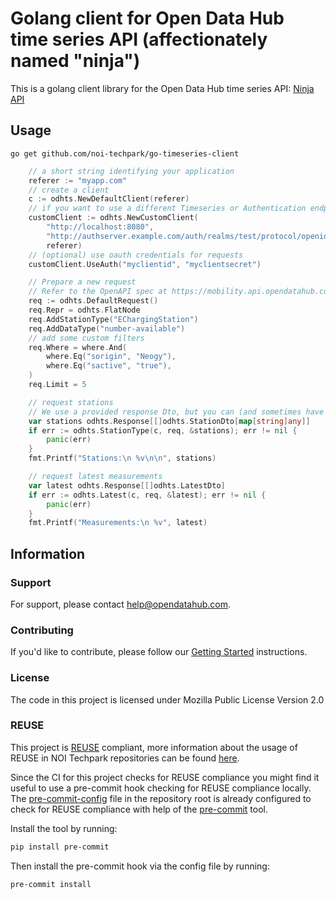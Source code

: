<!--
SPDX-FileCopyrightText: 2024 NOI Techpark <digital@noi.bz.it>

SPDX-License-Identifier: CC0-1.0
-->

# Golang client for Open Data Hub time series API (affectionately named "ninja")

This is a golang client library for the Open Data Hub time series API:
[Ninja API](https://github.com/noi-techpark/it.bz.opendatahub.api.mobility-ninja)

## Usage
`go get github.com/noi-techpark/go-timeseries-client`


```go
	// a short string identifying your application
	referer := "myapp.com"
	// create a client
	c := odhts.NewDefaultClient(referer)
	// if you want to use a different Timeseries or Authentication endpoints, create a custom client instead
	customClient := odhts.NewCustomClient(
		"http://localhost:8080",
		"http://authserver.example.com/auth/realms/test/protocol/openid-connect/token",
		referer)
	// (optional) use oauth credentials for requests
	customClient.UseAuth("myclientid", "myclientsecret")

	// Prepare a new request
	// Refer to the OpenAPI spec at https://mobility.api.opendatahub.com for all options
	req := odhts.DefaultRequest()
	req.Repr = odhts.FlatNode
	req.AddStationType("EChargingStation")
	req.AddDataType("number-available")
	// add some custom filters
	req.Where = where.And(
		where.Eq("sorigin", "Neogy"),
		where.Eq("sactive", "true"),
	)
	req.Limit = 5

	// request stations
	// We use a provided response Dto, but you can (and sometimes have to) pass your own JSON-mappable types
	var stations odhts.Response[[]odhts.StationDto[map[string]any]]
	if err := odhts.StationType(c, req, &stations); err != nil {
		panic(err)
	}
	fmt.Printf("Stations:\n %v\n\n", stations)

	// request latest measurements
	var latest odhts.Response[[]odhts.LatestDto]
	if err := odhts.Latest(c, req, &latest); err != nil {
		panic(err)
	}
	fmt.Printf("Measurements:\n %v", latest)

```

## Information

### Support

For support, please contact [help@opendatahub.com](mailto:help@opendatahub.com).

### Contributing

If you'd like to contribute, please follow our [Getting
Started](https://github.com/noi-techpark/odh-docs/wiki/Contributor-Guidelines:-Getting-started)
instructions.
### License
The code in this project is licensed under Mozilla Public License Version 2.0

### REUSE

This project is [REUSE](https://reuse.software) compliant, more information about the usage of REUSE in NOI Techpark repositories can be found [here](https://github.com/noi-techpark/odh-docs/wiki/Guidelines-for-developers-and-licenses#guidelines-for-contributors-and-new-developers).

Since the CI for this project checks for REUSE compliance you might find it useful to use a pre-commit hook checking for REUSE compliance locally. The [pre-commit-config](.pre-commit-config.yaml) file in the repository root is already configured to check for REUSE compliance with help of the [pre-commit](https://pre-commit.com) tool.

Install the tool by running:
```bash
pip install pre-commit
```
Then install the pre-commit hook via the config file by running:
```bash
pre-commit install
```
